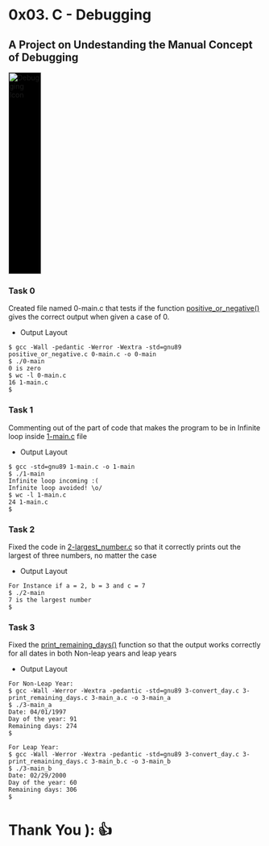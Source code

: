 #  0x03. C - Debugging
## A Project on Undestanding the Manual Concept of Debugging
<div style="background-color: black; width: 65; align-self: center;">
    <img src="https://i.pinimg.com/736x/54/2a/1c/542a1c0ee23024c1daec8aaf7ccf3c90.jpg" alt="Debugging Icon" width="100%" height="400px">
</div>

### Task 0
Created file named 0-main.c that tests if the function [positive_or_negative()](https://github.com/Sobilo34/alx-low_level_programming/blob/master/0x01-variables_if_else_while/0-positive_or_negative.c) gives the correct output when given a case of 0.
- Output Layout
```script
$ gcc -Wall -pedantic -Werror -Wextra -std=gnu89 positive_or_negative.c 0-main.c -o 0-main
$ ./0-main
0 is zero
$ wc -l 0-main.c
16 1-main.c
$ 
```
### Task 1
Commenting out of the part of code that makes the program to be in Infinite loop inside [1-main.c](https://github.com/Sobilo34/alx-low_level_programming/blob/master/0x03-debugging/1-main.c) file
- Output Layout
```script
$ gcc -std=gnu89 1-main.c -o 1-main
$ ./1-main
Infinite loop incoming :(
Infinite loop avoided! \o/
$ wc -l 1-main.c
24 1-main.c
$
```
### Task 2
Fixed the code in [2-largest_number.c](https://github.com/Sobilo34/alx-low_level_programming/blob/master/0x03-debugging/2-largest_number.c) so that it correctly prints out the largest of three numbers, no matter the case
- Output Layout
```script
For Instance if a = 2, b = 3 and c = 7
$ ./2-main
7 is the largest number
$
```
### Task 3
Fixed the [print_remaining_days()](https://github.com/Sobilo34/alx-low_level_programming/blob/master/0x03-debugging/3-print_remaining_days.c) function so that the output works correctly for all dates in both Non-leap years and  leap years
- Output Layout
```script
For Non-Leap Year:
$ gcc -Wall -Werror -Wextra -pedantic -std=gnu89 3-convert_day.c 3-print_remaining_days.c 3-main_a.c -o 3-main_a 
$ ./3-main_a
Date: 04/01/1997
Day of the year: 91
Remaining days: 274
$

For Leap Year:
$ gcc -Wall -Werror -Wextra -pedantic -std=gnu89 3-convert_day.c 3-print_remaining_days.c 3-main_b.c -o 3-main_b 
$ ./3-main_b
Date: 02/29/2000
Day of the year: 60
Remaining days: 306
$
```

# Thank You ):   👍

